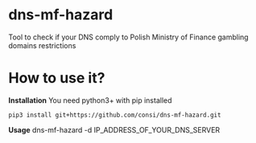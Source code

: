 dns-mf-hazard
=============
Tool to check if your DNS comply to Polish Ministry of Finance gambling domains restrictions

How to use it?
==============

**Installation**
You need python3+ with pip installed

```
pip3 install git+https://github.com/consi/dns-mf-hazard.git
```

**Usage**
dns-mf-hazard -d IP_ADDRESS_OF_YOUR_DNS_SERVER
